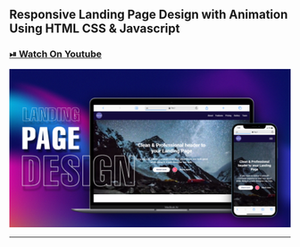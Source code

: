 ## Responsive Landing Page Design with Animation Using HTML CSS & Javascript

### [⏯ Watch On Youtube](https://youtu.be/zYSsXe1wTr4)

![thumbnail](thumbnail.png)

---
